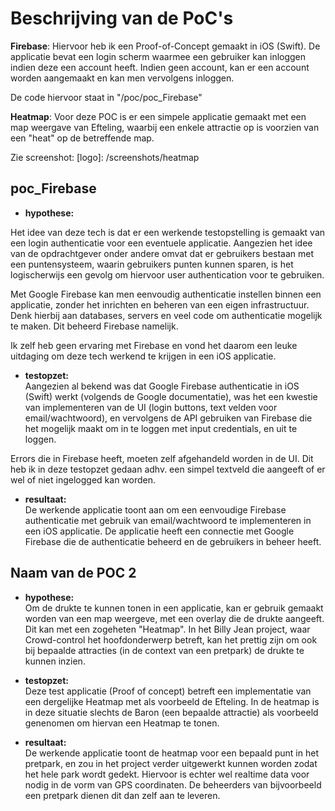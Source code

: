 Beschrijving van de PoC's
==========================

**Firebase**:
Hiervoor heb ik een Proof-of-Concept gemaakt in iOS (Swift). De applicatie bevat een login scherm waarmee een gebruiker kan inloggen indien deze een account heeft. Indien geen account, kan er een account worden aangemaakt en kan men vervolgens inloggen.

De code hiervoor staat in "/poc/poc_Firebase"


**Heatmap**:
Voor deze POC is er een simpele applicatie gemaakt met een map weergave van Efteling, waarbij een enkele attractie op is voorzien van een "heat" op de betreffende map.

Zie screenshot: [logo]: /screenshots/heatmap

 
poc_Firebase
----------------
* **hypothese:**

Het idee van deze tech is dat er een werkende testopstelling is gemaakt van een login authenticatie voor een eventuele applicatie. Aangezien het idee van de opdrachtgever onder andere omvat dat er gebruikers bestaan met een puntensysteem, waarin gebruikers punten kunnen sparen, is het logischerwijs een gevolg om hiervoor user authentication voor te gebruiken. 

Met Google Firebase kan men eenvoudig authenticatie instellen binnen een applicatie, zonder het inrichten en beheren van een eigen infrastructuur. Denk hierbij aan databases, servers en veel code om authenticatie mogelijk te maken. Dit beheerd  Firebase namelijk.

Ik zelf heb geen ervaring met Firebase en vond het daarom een leuke uitdaging om deze tech werkend te krijgen in een iOS applicatie. 


* **testopzet:**  
Aangezien al bekend was dat Google Firebase authenticatie in iOS (Swift) werkt (volgends de Google documentatie), was het een kwestie van implementeren van de UI (login buttons, text velden voor email/wachtwoord), en vervolgens de API gebruiken van Firebase die het mogelijk maakt om in te loggen met input credentials, en uit te loggen. 

Errors die in Firebase heeft, moeten zelf afgehandeld worden in de UI. Dit heb ik in deze testopzet gedaan adhv. een simpel textveld die aangeeft of er wel of niet ingelogged kan worden.
 
* **resultaat:**  
De werkende applicatie toont aan om een eenvoudige Firebase authenticatie met gebruik van email/wachtwoord te implementeren in een iOS applicatie. De applicatie heeft een connectie met Google Firebase die de authenticatie beheerd en de gebruikers in beheer heeft.


Naam van de POC 2
----------------
* **hypothese:**  
Om de drukte te kunnen tonen in een applicatie, kan er gebruik gemaakt worden van een map weergeve, met een overlay die de drukte aangeeft. Dit kan met een zogeheten "Heatmap". In het Billy Jean project, waar Crowd-control het hoofdonderwerp betreft, kan het prettig zijn om ook bij bepaalde attracties (in de context van een pretpark) de drukte te kunnen inzien.

* **testopzet:**  
Deze test applicatie (Proof of concept) betreft een implementatie van een dergelijke Heatmap met als voorbeeld de Efteling. In de heatmap is in deze situatie slechts de Baron (een bepaalde attractie) als voorbeeld genenomen om hiervan een Heatmap te tonen.
 
* **resultaat:**  
De werkende applicatie toont de heatmap voor een bepaald punt in het pretpark, en zou in het project verder uitgewerkt kunnen worden zodat het hele park wordt gedekt. Hiervoor is echter wel realtime data voor nodig in de vorm van GPS coordinaten. De beheerders van bijvoorbeeld een pretpark dienen dit dan zelf aan te leveren.
